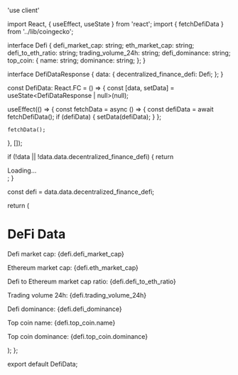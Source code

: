 'use client'

import React, { useEffect, useState } from 'react';
import { fetchDefiData } from '../lib/coingecko';


interface Defi {
  defi_market_cap: string;
  eth_market_cap: string;
  defi_to_eth_ratio: string;
  trading_volume_24h: string;
  defi_dominance: string;
  top_coin: {
    name: string;
    dominance: string;
  };
}

interface DefiDataResponse {
  data: {
    decentralized_finance_defi: Defi;
  };
}


const DefiData: React.FC = () => {
  const [data, setData] = useState<DefiDataResponse | null>(null);


  useEffect(() => {
    const fetchData = async () => {
      const defiData = await fetchDefiData();
      if (defiData) {
        setData(defiData);
      }
    };

    fetchData();
  }, []);

  if (!data || !data.data.decentralized_finance_defi) {
    return <div>Loading...</div>;
  }

  const defi = data.data.decentralized_finance_defi;
  
  return (
    <div>
      <h1>DeFi Data</h1>
      <p>Defi market cap: {defi.defi_market_cap}</p>
      <p>Ethereum market cap: {defi.eth_market_cap}</p>
      <p>Defi to Ethereum market cap ratio: {defi.defi_to_eth_ratio}</p>
      <p>Trading volume 24h: {defi.trading_volume_24h}</p>
      <p>Defi dominance: {defi.defi_dominance}</p>
      <p>Top coin name: {defi.top_coin.name}</p>
      <p>Top coin dominance: {defi.top_coin.dominance}</p>
    </div>
  );
};

export default DefiData;
